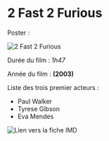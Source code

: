 # 2 Fast 2 Furious

Poster : 

![2 Fast 2 Furious](https://images-na.ssl-images-amazon.com/images/M/MV5BMzExYjcyYWMtY2JkOC00NDUwLTg2OTgtMDI3MGY2OWQzMDE2XkEyXkFqcGdeQXVyMTQxNzMzNDI@._V1_UX182_CR0,0,182,268_AL_.jpg)

Durée du film : *1h47*

Année du film : **(2003)**

Liste des trois premier acteurs :

* Paul Walker
* Tyrese Gibson
* Eva Mendes

![Lien vers la fiche IMD](http://www.imdb.com/title/tt0322259/)